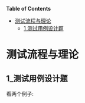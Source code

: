 **Table of Contents**

- [测试流程与理论](#测试流程与理论)
  - [1 测试用例设计题](#1_测试用例设计题)

# 测试流程与理论

## 1_测试用例设计题

看两个例子:

